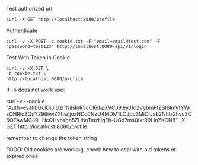 
Test authorized url

```
curl -X GET http://localhost:8080/profile
```

Authenticate
```
curl -v -X POST -c cookie.txt -F "email=email@test.com" -F "password=test123" http://localhost:8080/api/v1/login
```

Test With Token in Cookie

```
curl -v -X GET \
-b cookie.txt \
http://localhost:8080/profile
```

If -b does not work use:

curl -v --cookie \
"Auth=eyJhbGciOiJIUzI1NiIsInR5cCI6IkpXVCJ9.eyJ1c2VybmFtZSI6ImVtYWlsQHRlc3QuY29tIiwiZXhwIjoxNDc0NzU4MDM1LCJpc3MiOiJsb2NhbGhvc3Q6OTAwMCJ9.-HcQHvhYgn5ZUhnTmzHgEh-UGd7ms0tktR9LlnZKCN8" 
\-X GET http://localhost:8080/profile

remember to change the token string

TODO:
Old cookies are working, check how to deal with old tokens or expired ones
